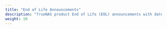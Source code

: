 ```yaml
---
title: "End of Life Announcements"
description: "TrueNAS product End of Life (EOL) announcements with dates for support expiration."
weight: 10
---
```

